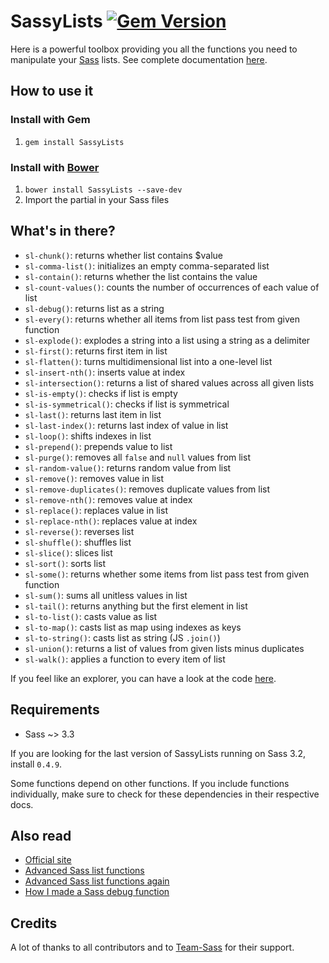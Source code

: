 # SassyLists [![Gem Version](https://badge.fury.io/rb/SassyLists.png)](http://badge.fury.io/rb/SassyLists)

Here is a powerful toolbox providing you all the functions you need to manipulate your [Sass](http://sass-lang.com/) lists. See complete documentation [here](http://sassylists.com/).

## How to use it

### Install with Gem 

1. `gem install SassyLists`

### Install with [Bower](http://bower.io/ "BOWER: A package manager for the web")
1. `bower install SassyLists --save-dev`
2. Import the partial in your Sass files

## What's in there? 

* `sl-chunk()`: returns whether list contains $value
* `sl-comma-list()`: initializes an empty comma-separated list
* `sl-contain()`: returns whether the list contains the value
* `sl-count-values()`: counts the number of occurrences of each value of list
* `sl-debug()`: returns list as a string
* `sl-every()`: returns whether all items from list pass test from given function
* `sl-explode()`: explodes a string into a list using a string as a delimiter
* `sl-first()`: returns first item in list
* `sl-flatten()`: turns multidimensional list into a one-level list
* `sl-insert-nth()`: inserts value at index
* `sl-intersection()`: returns a list of shared values across all given lists
* `sl-is-empty()`: checks if list is empty
* `sl-is-symmetrical()`: checks if list is symmetrical
* `sl-last()`: returns last item in list
* `sl-last-index()`: returns last index of value in list
* `sl-loop()`: shifts indexes in list
* `sl-prepend()`: prepends value to list
* `sl-purge()`: removes all `false` and `null` values from list
* `sl-random-value()`: returns random value from list
* `sl-remove()`: removes value in list
* `sl-remove-duplicates()`: removes duplicate values from list
* `sl-remove-nth()`: removes value at index
* `sl-replace()`: replaces value in list
* `sl-replace-nth()`: replaces value at index
* `sl-reverse()`: reverses list
* `sl-shuffle()`: shuffles list
* `sl-slice()`: slices list
* `sl-sort()`: sorts list
* `sl-some()`: returns whether some items from list pass test from given function
* `sl-sum()`: sums all unitless values in list
* `sl-tail()`: returns anything but the first element in list
* `sl-to-list()`: casts value as list
* `sl-to-map()`: casts list as map using indexes as keys
* `sl-to-string()`: casts list as string (JS `.join()`)
* `sl-union()`: returns a list of values from given lists minus duplicates
* `sl-walk()`: applies a function to every item of list

If you feel like an explorer, you can have a look at the code [here](https://github.com/Team-Sass/SassyLists/tree/master/stylesheets).

## Requirements

* Sass ~> 3.3

If you are looking for the last version of SassyLists running on Sass 3.2, install `0.4.9`.

Some functions depend on other functions. If you include functions individually, make sure to check for these dependencies in their respective docs.

## Also read

* [Official site](http://sassylists.com)
* [Advanced Sass list functions](http://hugogiraudel.com/2013/08/08/advanced-sass-list-functions/)
* [Advanced Sass list functions again](http://hugogiraudel.com/2013/10/09/advanced-sass-list-functions-again/)
* [How I made a Sass debug function](http://hugogiraudel.com/2013/10/21/sass-debug/)

## Credits

A lot of thanks to all contributors and to [Team-Sass](https://github.com/Team-Sass) for their support.
